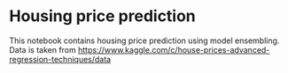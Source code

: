 # Housing price prediction

This notebook contains housing price prediction using model ensembling. Data is taken from https://www.kaggle.com/c/house-prices-advanced-regression-techniques/data

